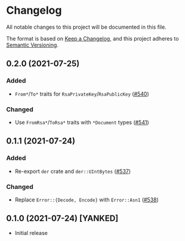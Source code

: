 # Changelog
All notable changes to this project will be documented in this file.

The format is based on [Keep a Changelog](https://keepachangelog.com/en/1.0.0/),
and this project adheres to [Semantic Versioning](https://semver.org/spec/v2.0.0.html).

## 0.2.0 (2021-07-25)
### Added
- `From*`/`To*` traits for `RsaPrivateKey`/`RsaPublicKey` ([#540])

### Changed
- Use `FromRsa*`/`ToRsa*` traits with `*Document` types ([#541])

[#540]: https://github.com/RustCrypto/utils/pull/540
[#541]: https://github.com/RustCrypto/utils/pull/541

## 0.1.1 (2021-07-24)
### Added
- Re-export `der` crate and `der::UIntBytes` ([#537])

### Changed
- Replace `Error::{Decode, Encode}` with `Error::Asn1` ([#538])

[#537]: https://github.com/RustCrypto/utils/pull/537
[#538]: https://github.com/RustCrypto/utils/pull/538

## 0.1.0 (2021-07-24) [YANKED]
- Initial release
